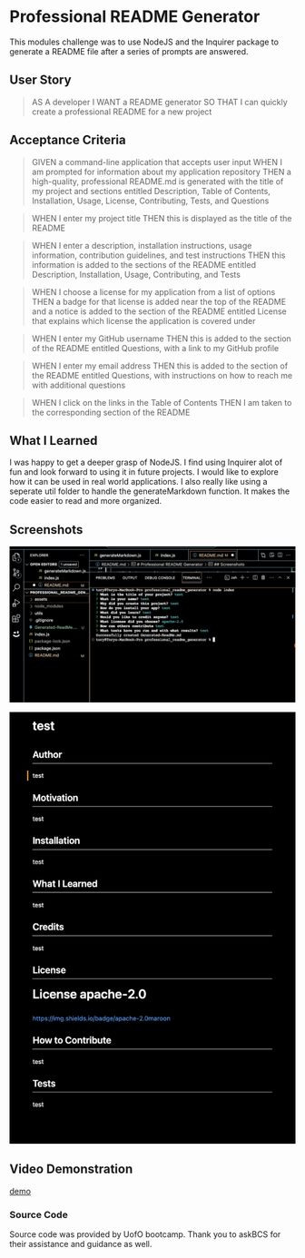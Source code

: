 # Professional README Generator
This modules challenge was to use NodeJS and the Inquirer package to generate a README file after a series of prompts are answered.

## User Story
>AS A developer
>I WANT a README generator
>SO THAT I can quickly create a professional README for a new project

## Acceptance Criteria
>GIVEN a command-line application that accepts user input
>WHEN I am prompted for information about my application repository
>THEN a high-quality, professional README.md is generated with the title of my project and sections entitled Description, Table of Contents, Installation, Usage, License, Contributing, Tests, and Questions

>WHEN I enter my project title
>THEN this is displayed as the title of the README

>WHEN I enter a description, installation instructions, usage information, contribution guidelines, and test instructions
>THEN this information is added to the sections of the README entitled Description, Installation, Usage, Contributing, and Tests

>WHEN I choose a license for my application from a list of options
>THEN a badge for that license is added near the top of the README and a notice is added to the section of the README entitled License that explains which license the application is covered under

>WHEN I enter my GitHub username
>THEN this is added to the section of the README entitled Questions, with a link to my GitHub profile

>WHEN I enter my email address
>THEN this is added to the section of the README entitled Questions, with instructions on how to reach me with additional questions

>WHEN I click on the links in the Table of Contents
>THEN I am taken to the corresponding section of the README

## What I Learned
I was happy to get a deeper grasp of NodeJS. I find using Inquirer alot of fun and look forward to using it in future projects. I would like to explore how it can be used in real world applications. I also really like using a seperate util folder to handle the generateMarkdown function. It makes the code easier to read and more organized.

## Screenshots
![Prompts](./assets/images/inq.jpg)

![readme](./assets/images/readme.jpg)

## Video Demonstration
[demo](https://drive.google.com/file/d/148WcLepRJeS6fZtBci4o9W82ttn4-Q_F/view)

### Source Code
Source code was provided by UofO bootcamp. Thank you to askBCS for their assistance and guidance as well. 

